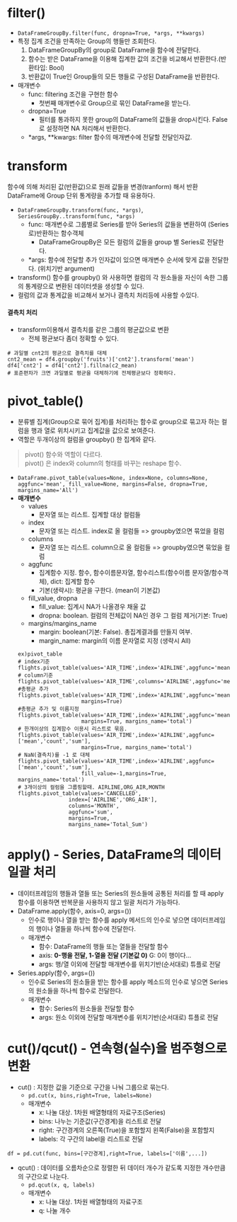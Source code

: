 # filter()
- `DataFrameGroupBy.filter(func, dropna=True, *args, **kwargs)`
- 특정 집계 조건을 만족하는 Group의 행들만 조회한다.
    1. DataFrameGroupBy의 group로 DataFrame을 함수에 전달한다.
    2. 함수는 받은 DataFrame을 이용해 집계한 값의 조건을 비교해서 반환한다.(반환타입: Bool) 
    3. 반환값이 True인 Group들의 모든 행들로 구성된 DataFrame을 반환한다.
- 매개변수
    - func: filtering 조건을 구현한 함수
        - 첫번째 매개변수로 Group으로 묶인 DataFrame을 받는다.
    - dropna=True
        - 필터를 통과하지 못한 group의 DataFrame의 값들을 drop시킨다. False로 설정하면 NA 처리해서 반환한다.
    - \*args, \*\*kwargs: filter 함수의 매개변수에 전달할 전달인자값.
	
# transform
함수에 의해 처리된 값(반환값)으로 원래 값들을 변경(tranform) 해서 반환    
DataFrame에 Group 단위 통계량을 추가할 때 유용하다.
- `DataFrameGroupBy.transform(func, *args)`, `SeriesGroupBy..transform(func, *args)`
    - func: 매개변수로 그룹별로 Series를 받아 Series의 값들을 변환하여 (Series로)반환하는 함수객체
        - DataFrameGroupBy은 모든 컬럼의 값들을 group 별 Series로 전달한다.
    - *args: 함수에 전달할 추가 인자값이 있으면 매개변수 순서에 맞게 값을 전달한다. (위치기반 argument)
- transform() 함수를 groupby() 와 사용하면 컬럼의 각 원소들을 자신이 속한 그룹의 통계량으로 변환된 데이터셋을 생성할 수 있다.
- 컬럼의 값과 통계값을 비교해서 보거나 결측치 처리등에 사용할 수있다.

#### 결측치 처리
- transform이용해서 결측치를 같은 그룹의 평균값으로 변환
    - 전체 평균보다 좀더 정확할 수 있다.
```
# 과일별 cnt2의 평균으로 결측치를 대체
cnt2_mean = df4.groupby('fruits')['cnt2'].transform('mean')
df4['cnt2'] = df4['cnt2'].fillna(c2_mean) 
# 표준편차가 크면 과일별로 평균을 대체하기에 전체평균보다 정확하다.
```

# pivot_table()
- 분류별 집계(Group으로 묶어 집계)를 처리하는 함수로 group으로 묶고자 하는 컬럼을 행과 열로 위치시키고 집계값을 값으로 보여준다.    
- 역할은 두개이상의 컬럼을 groupby() 한 집계와 같다.

> pivot() 함수와 역할이 다르다.   
> pivot() 은 index와 column의 형태를 바꾸는 reshape 함수.

- `DataFrame.pivot_table(values=None, index=None, columns=None, aggfunc='mean', fill_value=None, margins=False, dropna=True, margins_name='All')`
- **매개변수**
    - values
        - 문자열 또는 리스트. 집계할 대상 컬럼들
    - index
        - 문자열 또는 리스트. index로 올 컬럼들 => groupby였으면 묶었을 컬럼
    - columns
        - 문자열 또는 리스트. column으로 올 컬럼들 => groupby였으면 묶었을 컬럼
    - aggfunc
        - 집계함수 지정. 함수, 함수이름문자열, 함수리스트(함수이름 문자열/함수객체), dict: 집계할 함수
        - 기본(생략시): 평균을 구한다. (mean이 기본값)
    - fill_value, dropna
        - fill_value: 집계시 NA가 나올경우 채울 값
        - dropna: boolean. 컬럼의 전체값이 NA인 경우 그 컬럼 제거(기본: True)
    - margins/margins_name
        - margin: boolean(기본: False). 총집계결과를 만들지 여부.
        - margin_name: margin의 이름 문자열로 지정 (생략시 All)
	```
	ex)pivot_table
	# index기준
	flights.pivot_table(values='AIR_TIME',index='AIRLINE',aggfunc='mean')
	# column기준
	flights.pivot_table(values='AIR_TIME',columns='AIRLINE',aggfunc='mean')
	#총평균 추가
	flights.pivot_table(values='AIR_TIME',index='AIRLINE',aggfunc='mean',
						margins=True) 
	#총평균 추가 및 이름지정
	flights.pivot_table(values='AIR_TIME',index='AIRLINE',aggfunc='mean',
						margins=True, margins_name='total')
	# 한개이상의 집계함수 이용시 리스트로 묶음.
	flights.pivot_table(values='AIR_TIME',index='AIRLINE',aggfunc=['mean','count','sum'],
						margins=True, margins_name='total')
	# NaN(결측치)를 -1 로 대체
	flights.pivot_table(values='AIR_TIME',index='AIRLINE',aggfunc=['mean','count','sum'],
						fill_value=-1,margins=True, margins_name='total')
	# 3개이상의 컬럼을 그룹핑할때. AIRLINE,ORG_AIR,MONTH
	flights.pivot_table(values='CANCELLED',
                    index=['AIRLINE','ORG_AIR'],
                    columns='MONTH',
                    aggfunc='sum',
                    margins=True,
                    margins_name='Total_Sum')
	```
	
# apply() - Series, DataFrame의 데이터 일괄 처리
- 데이터프레임의 행들과 열들 또는 Series의 원소들에 공통된 처리를 할 때 apply 함수를 이용하면 반복문을 사용하지 않고 일괄 처리가 가능하다.
- DataFrame.apply(함수, axis=0, args=())
    - 인수로 행이나 열을 받는 함수를 apply 메서드의 인수로 넣으면 데이터프레임의 행이나 열들을 하나씩 함수에 전달한다.
    - 매개변수
        - 함수: DataFrame의 행들 또는 열들을 전달할 함수
        - axis: **0-행을 전달, 1-열을 전달 (기본값 0)** G: 0이 행이다...
        - args: 행/열 이외에 전달할 매개변수를 위치기반(순서대로) 튜플로 전달
- Series.apply(함수, args=())
    - 인수로 Series의 원소들을 받는 함수를 apply 메소드의 인수로 넣으면  Series의 원소들을 하나씩 함수로 전달한다.
    - 매개변수
        - 함수: Series의 원소들을 전달할 함수
        - args: 원소 이외에 전달할 매개변수를 위치기반(순서대로) 튜플로 전달
		
# cut()/qcut() - 연속형(실수)을 범주형으로 변환
- cut() : 지정한 값을 기준으로 구간을 나눠 그룹으로 묶는다.
    - `pd.cut(x, bins,right=True, labels=None)`
    - 매개변수
        - x: 나눌 대상. 1차원 배열형태의 자료구조(Series)
        - bins: 나누는 기준값(구간경계)을 리스트로 전달
        - right: 구간경계의 오른쪽(True)을 포함할지 왼쪽(False)을 포함할지
        - labels: 각 구간의 label을 리스트로 전달
```
df = pd.cut(func, bins=[구간경계],right=True, labels=['이름',...])
```
- qcut() : 데이터를 오름차순으로 정렬한 뒤 데이터 개수가 같도록 지정한 개수만큼의 구간으로 나눈다.
    - `pd.qcut(x, q, labels)`
    - 매개변수
        - x: 나눌 대상. 1차원 배열형태의 자료구조
        - q: 나눌 개수

